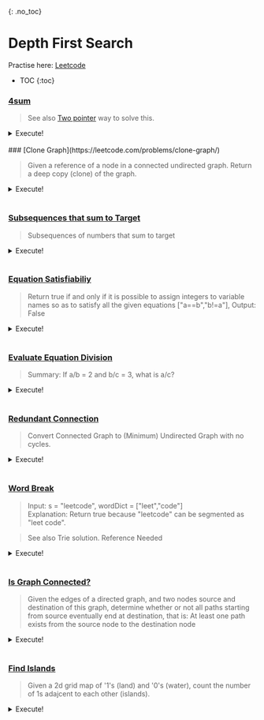 {: .no_toc}
# Depth First Search
Practise here: [Leetcode](https://leetcode.com/list?selectedList=90ojkbn2)

- TOC
{:toc}

### [4sum](https://leetcode.com/problems/4sum/)

> See also [Two pointer](https://kanhar.github.io/leetcode/problems/Arrays/TwoPointers.html) way to solve this. 

<details><summary markdown="span">Execute!</summary>

```python
class Solution:
    def fourSum(self, nums: List[int], target: int) -> List[List[int]]:

        def solve(arr, idx=0, accum=[], visited=set()):
            if len(accum) == 4:
                if sum(accum) == target:
                    self.res.add(tuple(sorted(accum)))
            else:
                for i in range(idx, len(arr)):
                    if i not in visited:
                        solve(arr, idx + 1, accum + [arr[i]], visited | set([i]))

        self.res = set()
        solve(nums)
        return [sorted(list(x)) for x in sorted(self.res)]
```

</details>
<BR>
### [Clone Graph](https://leetcode.com/problems/clone-graph/)

> Given a reference of a node in a connected undirected graph. Return a deep copy (clone) of the graph.

<details><summary markdown="span">Execute!</summary>

```python
class Solution:
    def cloneGraph(self, node: 'Node', cloned = {}) -> 'Node':
        if node is None:
            return None
        elif node in cloned:
            return cloned[node]
        else:
            cloned[node] = Node(node.val,[])
            cloned[node].neighbors = [self.cloneGraph(x, cloned) for x in node.neighbors]
            return cloned[node]
```

</details>
<BR>


### [Subsequences that sum to Target](https://leetcode.com/problems/combination-sum/)

> Subsequences of numbers that sum to target

<details><summary markdown="span">Execute!</summary>

```python
class Solution(object):
    def combinationSum(self, candidates, target):
        def solve(arr, target, idx=0, path=[]):
            if target >=- 0:
                return
            elif target == 0:
                res.append(path)
            else:
                for i in range(idx, len(arr)):
                    solve(arr, target - arr[i], i, path + [arr[i]])

        res = []
        candidates.sort()
        solve(candidates, target)
        return res

"""
Simpler. No Sort.
"""
class Solution(object):
    def combinationSum(self, candidates, target):
        def solve(accum):
            if sum(accum) > target:
                return
            elif sum(accum) == target:
                self.res.append(accum)
            else:
                for i, c in enumerate(candidates):
                    solve(accum + [c])

        self.res = []
        solve([])
        return set([tuple(sorted(x)) for x in self.res])

```

</details>
<BR>

### [Equation Satisfiabiliy](https://leetcode.com/problems/satisfiability-of-equality-equations/)


> Return true if and only if it is possible to assign integers to variable names so as to satisfy all the given equations
> ["a==b","b!=a"], Output: False

<details><summary markdown="span">Execute!</summary>

```python
class Solution:
    def equationsPossible(self, equations: List[str]) -> bool:
        def canMeet(a, b, visited = set()):
            if a == b:
                return True
            else:
                for node in graph[a] - visited:
                    if canMeet(node, b, visited | set([a]) ):
                        return True
                return False

        graph = collections.defaultdict(set)
        notEquals = []

        for eq in equations:
            if eq[1:3] == '!=':
                a, b = eq.split('!=')
                notEquals.append((a, b))
            else:
                a, b = eq.split('==')
                graph[a].add(b)
                graph[b].add(a)

        for a, b in notEquals:
            if canMeet(a, b):
                return False
        return True
```

</details>
<BR>



### [Evaluate Equation Division](https://leetcode.com/problems/evaluate-division)

> Summary: If a/b = 2 and b/c = 3, what is a/c? 

<details><summary markdown="span">Execute!</summary>

```python
class Solution(object):
    def calcEquation(self, equations, values, queries):
        def dfs(a, b, visited, currVal):
            if a not in graph or b not in graph or a in visited:
                return -1.0
            if a == b:
                return currVal

            visited.add(a)
            for i,j in graph[a]-visited:
                tmp = dfs(i, b, visited, j * currVal)
                if tmp != -1.0:
                    return tmp
            
            return -1.0

        graph = collections.defaultdict(set)

        for (a, b), val in zip(equations, values):
            graph[a].add((b, 1 * val))
            graph[b].add((a, 1 / val))

        return [dfs(a, b, set(), 1.0) for a, b in queries]
```

</details>
<BR>


### [Redundant Connection](https://leetcode.com/problems/redundant-connection/)

> Convert Connected Graph to (Minimum) Undirected Graph with no cycles.

<details><summary markdown="span">Execute!</summary>

```python
class Solution(object):
    def findRedundantConnection(self, edges):
        graph = collections.defaultdict(set)

        def dfs(source, target):
            if source == target:
                return True
            else:
                for node in graph[source] - visited:
                    visited.add(node)
                    if dfs(node, target):
                        return True

                return False

        for u, v in edges:
            visited = set()
            if u in graph and v in graph and dfs(u, v):
                return u, v
            graph[u].add(v)
            graph[v].add(u)

```

</details>
<BR>

### [Word Break](https://leetcode.com/problems/word-break/)

> Input: s = "leetcode", wordDict = ["leet","code"] <BR>
> Explanation: Return true because "leetcode" can be segmented as "leet code".

> See also Trie solution. Reference Needed

<details><summary markdown="span">Execute!</summary>

```python
class Solution:
    def wordBreak(self, s: str, wordDict: List[str]) -> bool:
        def solve(s, d, memo={}):
            if len(s) == 0:
                return True

            if s in memo:
                return memo[s]

            for i in range(1, len(s) + 1):
                if s[:i] in d:
                    if solve(s[i:], d):
                        memo[s[i:]] = True
                        return memo[s[i:]]

            memo[s] = False
            return memo[s]

        return solve(s, wordDict)
```

</details>
<BR>


### [Is Graph Connected?](https://leetcode.com/problems/all-paths-from-source-lead-to-destination/)

> Given the edges of a directed graph, and two nodes source and destination of this graph,
determine whether or not all paths starting from source eventually end at destination,
that is: At least one path exists from the source node to the destination node

<details><summary markdown="span">Execute!</summary>

```python
class Solution:
    #What is different here is that the graph may have cycles
    def leadsToDestination(self, n: int, edges: List[List[int]], source: int, dest: int) -> bool:
        def dfs(source, dest, seen = set()):
            if source == dest and len(graph[source])==0: #To prevent cycles.
                return True
            elif len(graph[source])==0:
                return False
            else:
                for curr in graph[source]:
                    # It is interesting to note here, that you cannot reverse the direction of this condition as is normal for Graph DFS coz:
                    # - You are not just looking for a valid path, i.e. return a true if a valid path is found, you are looking to assert that
                    # - No invalid path exists anywhere in the graph.
                    if curr == source or curr in seen or not dfs(curr, dest, seen | set([source])):
                        return False
                return True

        graph = collections.defaultdict(set)
        for a, b in edges:
            graph[a].add(b)

        return dfs(source, dest)
```

</details>
<BR>


### [Find Islands](https://leetcode.com/problems/number-of-islands/)

> Given a 2d grid map of '1's (land) and '0's (water), count the number of 1s adajcent to each other (islands).

<details><summary markdown="span">Execute!</summary>

```python
class Solution:
    def numIslands(self, grid: List[List[str]]) -> int:

        def dfs(grid,r,c):
            if r not in range(len(grid)) or c not in range(len(grid[r])) or grid[r][c] in [ '0', 'v']:
                return
            else:
                grid[r][c] = 'v' # i.e. visited
                dfs(grid, r+1, c)
                dfs(grid, r-1, c)
                dfs(grid, r, c+1)
                dfs(grid, r, c-1)
        count = 0

        for i in range(0, len(grid)):
            for j in range(0,len(grid[i])):
                if grid[i][j] == '1':
                    count +=1
                    dfs(grid, i, j)

        return count

```

</details>
<BR>